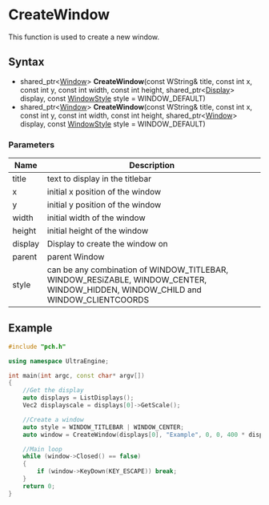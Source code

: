 # CreateWindow #
This function is used to create a new window.

## Syntax ##
- shared_ptr<[Window](Window)\> **CreateWindow**(const WString& title, const int x, const int y, const int width, const int height, shared_ptr<[Display](Display.md)\> display, const [WindowStyle](Window) style = WINDOW_DEFAULT)
- shared_ptr<[Window](Window)\> **CreateWindow**(const WString& title, const int x, const int y, const int width, const int height, shared_ptr<[Window](Window.md)\> display, const [WindowStyle](Window) style = WINDOW_DEFAULT)

### Parameters ###
| Name | Description |
| ------ | ------ |
| title | text to display in the titlebar |
| x | initial x position of the window |
| y | initial y position of the window |
| width | initial width of the window |
| height | initial height of the window |
| display | Display to create the window on |
| parent | parent Window |
| style | can be any combination of WINDOW_TITLEBAR, WINDOW_RESiZABLE, WINDOW_CENTER, WINDOW_HIDDEN, WINDOW_CHILD and WINDOW_CLIENTCOORDS |

## Example ##
```c++
#include "pch.h"

using namespace UltraEngine;

int main(int argc, const char* argv[])
{
    //Get the display
    auto displays = ListDisplays();
    Vec2 displayscale = displays[0]->GetScale();

    //Create a window
    auto style = WINDOW_TITLEBAR | WINDOW_CENTER;
    auto window = CreateWindow(displays[0], "Example", 0, 0, 400 * displayscale.x, 300 * displayscale.y, style);

    //Main loop
    while (window->Closed() == false)
    {
        if (window->KeyDown(KEY_ESCAPE)) break;
    }
    return 0;
}
```
